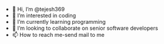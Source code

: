 - 👋 Hi, I’m @tejesh369
- 👀 I’m interested in coding
- 🌱 I’m currently learning programming 
- 💞️ I’m looking to collaborate on senior software developers
- 📫 How to reach me-send mail to me

<!---
tejesh369/tejesh369 is a ✨ special ✨ repository because its `README.md` (this file) appears on your GitHub profile.
You can click the Preview link to take a look at your changes.
--->
